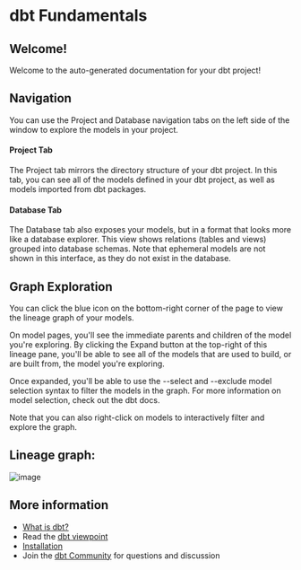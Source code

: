 # dbt Fundamentals  

## Welcome!
Welcome to the auto-generated documentation for your dbt project!

## Navigation
You can use the Project and Database navigation tabs on the left side of the window to explore the models in your project.

#### Project Tab
The Project tab mirrors the directory structure of your dbt project. In this tab, you can see all of the models defined in your dbt project, as well as models imported from dbt packages.

#### Database Tab
The Database tab also exposes your models, but in a format that looks more like a database explorer. This view shows relations (tables and views) grouped into database schemas. Note that ephemeral models are not shown in this interface, as they do not exist in the database.

## Graph Exploration
You can click the blue icon on the bottom-right corner of the page to view the lineage graph of your models.

On model pages, you'll see the immediate parents and children of the model you're exploring. By clicking the Expand button at the top-right of this lineage pane, you'll be able to see all of the models that are used to build, or are built from, the model you're exploring.

Once expanded, you'll be able to use the --select and --exclude model selection syntax to filter the models in the graph. For more information on model selection, check out the dbt docs.

Note that you can also right-click on models to interactively filter and explore the graph.

## Lineage graph:  
  
![image](https://github.com/emersonmcostaa/dbt-learn/assets/99415850/c0314147-8cd9-4632-a824-de2a0e28778d)

## More information
- [What is dbt?](https://docs.getdbt.com/docs/introduction)  
- Read the [dbt viewpoint](https://docs.getdbt.com/community/resources/viewpoint)  
- [Installation](https://docs.getdbt.com/docs/core/installation-overview)  
- Join the [dbt Community](https://www.getdbt.com/community) for questions and discussion  
